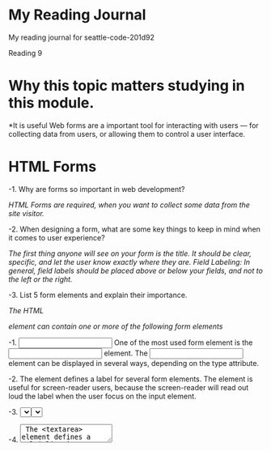 # My Reading Journal
My reading journal for seattle-code-201d92

Reading 9

# Why this topic matters studying in this module.

*It is useful Web forms are a important tool for interacting with users — for collecting data from users, or allowing them to control a user interface.

# HTML Forms

-1. Why are forms so important in web development?

*HTML Forms are required, when you want to collect some data from the site visitor.*

-2. When designing a form, what are some key things to keep in mind when it comes to user experience?

*The first thing anyone will see on your form is the title. It should be clear, specific, and let the user know exactly where they are. Field Labeling: In general, field labels should be placed above or below your fields, and not to the left or the right.*

-3. List 5 form elements and explain their importance.

*The HTML <form> element can contain one or more of the following form elements*


  -1. <input>
  One of the most used form element is the <input> element.  The <input> element can be displayed in several ways, depending on the type attribute.

  -2. <label>
  The <label> element defines a label for several form elements.  The <label> element is useful for screen-reader users, because the screen-reader will read out loud the label when the user focus on the input element.

  -3. <select>
  The <select> element defines a drop-down list:

  -4. <textarea>
  The <textarea> element defines a multi-line input field (a text area):

  -5. <button>
  The <button> element defines a clickable button:

*Resources*
(https://www.w3schools.com/html/html_form_elements.asp)
(https://web.dev/learn/css/flexbox/)](https://developer.mozilla.org/en-US/docs/Learn/Forms)
(https://developer.mozilla.org/en-US/docs/Learn/Forms/Your_first_form)
(https://developer.mozilla.org/en-US/docs/Learn/Forms/How_to_structure_a_web_form)

# Learn JS

-1. How would you describe events to a non-technical friend?

JavaScript's interaction with HTML is handled through events that occur when the user or the browser manipulates a page. When the page loads, it is called an event. When the user clicks a button, that click too is an event. Other examples include events like pressing any key, closing a window, resizing a window, etc.

-2. When using the addEventListener() method, what 2 arguments will you need to provide?
  
The addEventListener() is an inbuilt function in JavaScript which takes the event to listen for, and a second argument to be called whenever the described event gets fired. Any number of event handlers can be added to a single element without overwriting existing event handlers.
 
  Example *Resources*
  (https://www.geeksforgeeks.org/javascript-addeventlistener-with-examples/#:~:text=The%20addEventListener()%20is%20an,without%20overwriting%20existing%20event%20handlers.)
  
  <!DOCTYPE html>
<html>

<body>
	<button id="try">Click here</button>
	<h1 id="text"></h1>
	<script>
	document.getElementById("try").addEventListener("click", function(){
	document.getElementById("text").innerText = "GeeksforGeeks";
});
	</script>
</body>

</html>


-3. Describe the event object. Why is the target within the event object useful?
  
Image result for Describe the event object.  An event, like a button click, is represented as an object. When the user generates an event, the system creates an event object which is then sent to the listener that has been registered for the GUI component. Then, a method in the listener object is invoked.

-4. What is the difference between event bubbling and event capturing?
  
With bubbling, the event is first captured and handled by the innermost element and then propagated to outer elements. With capturing, the event is first captured by the outermost element and propagated to the inner elements.
  
*Resources*
(https://stackoverflow.com/questions/4616694/what-is-event-bubbling-and-capturing#:~:text=With%20bubbling%2C%20the%20event%20is,propagated%20to%20the%20inner%20elements.) 

*Resources*

(https://developer.mozilla.org/en-US/docs/Learn/JavaScript)
(https://developer.mozilla.org/en-US/docs/Learn/JavaScript/Building_blocks/Events)


# Bookmark and Review

*Resources*

(https://developer.mozilla.org/en-US/docs/Learn/Forms/HTML5_input_types)
(https://developer.mozilla.org/en-US/docs/Web/Events)
